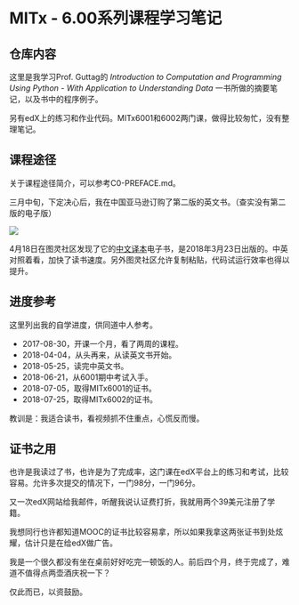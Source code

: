 # MITx - 6.00系列课程学习笔记

## 仓库内容

这里是我学习Prof. Guttag的 *Introduction to Computation and Programming Using Python - With Application to Understanding Data* 一书所做的摘要笔记，以及书中的程序例子。

另有edX上的练习和作业代码。MITx6001和6002两门课，做得比较匆忙，没有整理笔记。

## 课程途径

关于课程途径简介，可以参考C0-PREFACE.md。

三月中旬，下定决心后，我在中国亚马逊订购了第二版的英文书。（查实没有第二版的电子版）

![](https://ws4.sinaimg.cn/large/006tKfTcgy1fqhztta6s2j31kw23vx6p.jpg)

4月18日在图灵社区发现了它的[中文译本](http://www.ituring.com.cn/book/1966)电子书，是2018年3月23日出版的。中英对照着看，加快了读书速度。另外图灵社区允许复制粘贴，代码试运行效率也得以提升。

## 进度参考

这里列出我的自学进度，供同道中人参考。

- 2017-08-30，开课一个月，看了两周的课程。
- 2018-04-04，从头再来，从读英文书开始。
- 2018-05-25，读完中英文书。
- 2018-06-21，从6001期中考试入手。
- 2018-07-05，取得MITx6001的证书。
- 2018-07-25，取得MITx6002的证书。

教训是：我适合读书，看视频抓不住重点，心慌反而慢。

## 证书之用

也许是我读过了书，也许是为了完成率，这门课在edX平台上的练习和考试，比较容易。允许多次提交的情况下，一门98分，一门96分。

又一次edX网站给我邮件，听醒我说认证费打折，我就用两个39美元注册了学籍。

我想同行也许都知道MOOC的证书比较容易拿，所以如果我拿这两张证书到处炫耀，估计只是在给edX做广告。

我是一个很久都没有坐在桌前好好吃完一顿饭的人。前后四个月，终于完成了，难道不值得点两壶酒庆祝一下？

仅此而已，以资鼓励。


